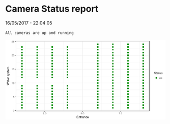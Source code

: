 Camera Status report
================
16/05/2017 - 22:04:05

    All cameras are up and running

![](camreport_files/figure-markdown_github/unnamed-chunk-2-1.png)
